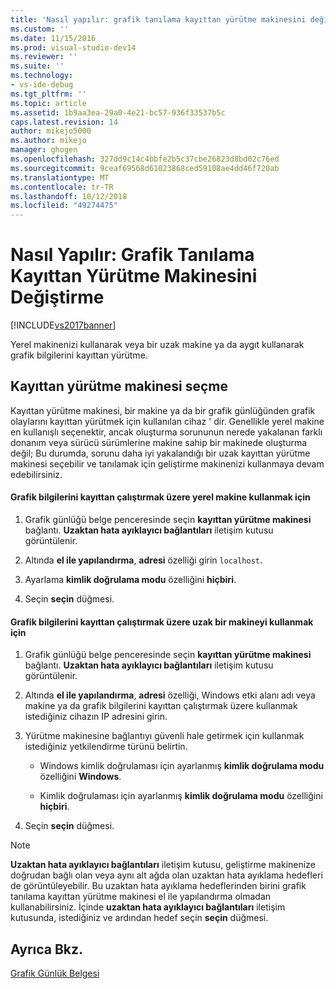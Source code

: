 ```yaml
---
title: 'Nasıl yapılır: grafik tanılama kayıttan yürütme makinesini değiştirme | Microsoft Docs'
ms.custom: ''
ms.date: 11/15/2016
ms.prod: visual-studio-dev14
ms.reviewer: ''
ms.suite: ''
ms.technology:
- vs-ide-debug
ms.tgt_pltfrm: ''
ms.topic: article
ms.assetid: 1b9aa3ea-29a0-4e21-bc57-936f33537b5c
caps.latest.revision: 14
author: mikejo5000
ms.author: mikejo
manager: ghogen
ms.openlocfilehash: 327dd9c14c4bbfe2b5c37cbe26823d8bd02c76ed
ms.sourcegitcommit: 9ceaf69568d61023868ced59108ae4dd46f720ab
ms.translationtype: MT
ms.contentlocale: tr-TR
ms.lasthandoff: 10/12/2018
ms.locfileid: "49274475"
---
```

# <a name="how-to-change-the-graphics-diagnostics-playback-machine"></a>Nasıl Yapılır: Grafik Tanılama Kayıttan Yürütme Makinesini Değiştirme
[!INCLUDE[vs2017banner](../includes/vs2017banner.md)]

Yerel makinenizi kullanarak veya bir uzak makine ya da aygıt kullanarak grafik bilgilerini kayıttan yürütme.  
  
## <a name="choosing-a-playback-machine"></a>Kayıttan yürütme makinesi seçme  
 Kayıttan yürütme makinesi, bir makine ya da bir grafik günlüğünden grafik olaylarını kayıttan yürütmek için kullanılan cihaz ' dir. Genellikle yerel makine en kullanışlı seçenektir, ancak oluşturma sorununun nerede yakalanan farklı donanım veya sürücü sürümlerine makine sahip bir makinede oluşturma değil; Bu durumda, sorunu daha iyi yakalandığı bir uzak kayıttan yürütme makinesi seçebilir ve tanılamak için geliştirme makinenizi kullanmaya devam edebilirsiniz.  
  
#### <a name="to-use-the-local-machine-to-play-back-graphics-information"></a>Grafik bilgilerini kayıttan çalıştırmak üzere yerel makine kullanmak için  
  
1.  Grafik günlüğü belge penceresinde seçin **kayıttan yürütme makinesi** bağlantı. **Uzaktan hata ayıklayıcı bağlantıları** iletişim kutusu görüntülenir.  
  
2.  Altında **el ile yapılandırma**, **adresi** özelliği girin `localhost`.  
  
3.  Ayarlama **kimlik doğrulama modu** özelliğini **hiçbiri**.  
  
4.  Seçin **seçin** düğmesi.  
  
#### <a name="to-use-a-remote-machine-to-play-back-graphics-information"></a>Grafik bilgilerini kayıttan çalıştırmak üzere uzak bir makineyi kullanmak için  
  
1.  Grafik günlüğü belge penceresinde seçin **kayıttan yürütme makinesi** bağlantı. **Uzaktan hata ayıklayıcı bağlantıları** iletişim kutusu görüntülenir.  
  
2.  Altında **el ile yapılandırma**, **adresi** özelliği, Windows etki alanı adı veya makine ya da grafik bilgilerini kayıttan çalıştırmak üzere kullanmak istediğiniz cihazın IP adresini girin.  
  
3.  Yürütme makinesine bağlantıyı güvenli hale getirmek için kullanmak istediğiniz yetkilendirme türünü belirtin.  
  
    -   Windows kimlik doğrulaması için ayarlanmış **kimlik doğrulama modu** özelliğini **Windows**.  
  
    -   Kimlik doğrulaması için ayarlanmış **kimlik doğrulama modu** özelliğini **hiçbiri**.  
  
4.  Seçin **seçin** düğmesi.  
  
> [!NOTE]
>  **Uzaktan hata ayıklayıcı bağlantıları** iletişim kutusu, geliştirme makinenize doğrudan bağlı olan veya aynı alt ağda olan uzaktan hata ayıklama hedefleri de görüntüleyebilir. Bu uzaktan hata ayıklama hedeflerinden birini grafik tanılama kayıttan yürütme makinesi el ile yapılandırma olmadan kullanabilirsiniz. İçinde **uzaktan hata ayıklayıcı bağlantıları** iletişim kutusunda, istediğiniz ve ardından hedef seçin **seçin** düğmesi.  
  
## <a name="see-also"></a>Ayrıca Bkz.  
 [Grafik Günlük Belgesi](../debugger/graphics-log-document.md)



